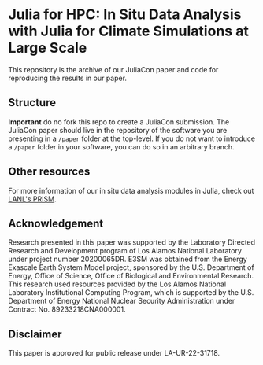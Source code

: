 # Julia for HPC: In Situ Data Analysis with Julia for Climate Simulations at Large Scale

This repository is the archive of our JuliaCon paper and code for reproducing the results in our paper.


## Structure

**Important** do no fork this repo to create a JuliaCon submission.
The JuliaCon paper should live in the repository of the software you are presenting in a `/paper` folder at the top-level.
If you do not want to introduce a `/paper` folder in your software, you can do so in an arbitrary branch.

## Other resources

For more information of our in situ data analysis modules in Julia, check out [LANL's PRISM](https://github.com/lanl/PRISM).

## Acknowledgement

Research presented in this paper was supported by the Laboratory Directed Research and Development program of Los Alamos National Laboratory under project number 20200065DR.
E3SM was obtained from the Energy Exascale Earth System Model project, sponsored by the U.S. Department of Energy, Office of Science, Office of Biological and Environmental Research.
This research used resources provided by the Los Alamos National Laboratory Institutional Computing Program, which is supported by the U.S. Department of Energy National Nuclear Security Administration under Contract No. 89233218CNA000001.

## Disclaimer

This paper is approved for public release under LA-UR-22-31718.
